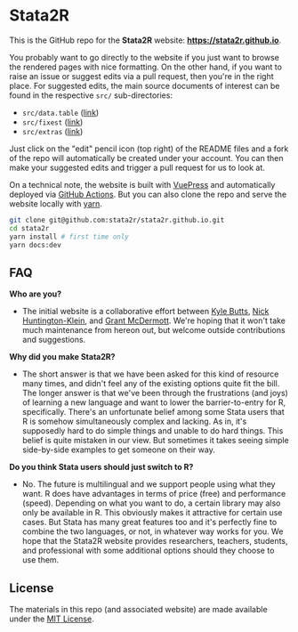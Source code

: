 # Stata2R

This is the GitHub repo for the **Stata2R** website:
**https://stata2r.github.io**.

You probably want to go directly to the website if you just want to browse the
rendered pages with nice formatting. On the other hand, if you want to raise an
issue or suggest edits via a pull request, then you're in the right place. For
suggested edits, the main source documents of interest can be found in the
respective `src/` sub-directories:

- `src/data.table` ([link](https://github.com/stata2r/stata2r.github.io/tree/main/src/data.table))
- `src/fixest` ([link](https://github.com/stata2r/stata2r.github.io/tree/main/src/fixest))
- `src/extras` ([link](https://github.com/stata2r/stata2r.github.io/tree/main/src/extras))

Just click on the "edit" pencil icon (top right) of the README files and a fork
of the repo will automatically be created under your account. You can then make
your suggested edits and trigger a pull request for us to look at.

On a technical note, the website is built with 
[VuePress](https://vuepress.vuejs.org/) and automatically deployed via 
[GitHub Actions](https://github.com/stata2r/stata2r.github.io/actions). But you 
can also clone the repo and serve the website locally with 
[yarn](https://classic.yarnpkg.com/en/).

```sh
git clone git@github.com:stata2r/stata2r.github.io.git
cd stata2r
yarn install # first time only
yarn docs:dev
```

## FAQ

**Who are you?** 

- The initial website is a collaborative effort between 
[Kyle Butts](https://github.com/kylebutts), 
[Nick Huntington-Klein](https://github.com/NickCH-K), and
[Grant McDermott](https://github.com/grantmcdermott). We're hoping that it won't
take much maintenance from hereon out, but welcome outside contributions and
suggestions.

**Why did you make Stata2R?**

- The short answer is that we have been asked for this kind of resource many
times, and didn't feel any of the existing options quite fit the bill.
The longer answer is that we've been through the frustrations (and joys) of 
learning a new language and want to lower the barrier-to-entry for R, 
specifically. There's an unfortunate belief among some Stata users that R is 
somehow simultaneously complex and lacking. As in, it's supposedly hard to do
simple things and unable to do hard things. This belief is quite mistaken in our 
view. But sometimes it takes seeing simple side-by-side examples to get someone 
on their way. 

**Do you think Stata users should just switch to R?**

- No. The future is multilingual and we support people using what they want. R 
does have advantages in terms of price (free) and performance (speed). 
Depending on what you want to do, a certain library may also only be available 
in R. This obviously makes it attractive for certain use cases. But Stata has
many great features too and it's perfectly fine to combine the two languages, or 
not, in whatever way works for you. We hope that 
the Stata2R website provides researchers, teachers, students, and professional 
with some additional options should they choose to use them.

## License

The materials in this repo (and associated website) are made available under the
[MIT License](https://github.com/stata2r/stata2r.github.io/blob/main/LICENSE).